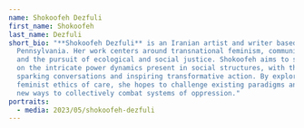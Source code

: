 ```yaml
---
name: Shokoofeh Dezfuli
first_name: Shokoofeh
last_name: Dezfuli
short_bio: "**Shokoofeh Dezfuli** is an Iranian artist and writer based in
  Pennsylvania. Her work centers around transnational feminism, community care,
  and the pursuit of ecological and social justice. Shokoofeh aims to shed light
  on the intricate power dynamics present in social structures, with the goal of
  sparking conversations and inspiring transformative action. By exploring
  feminist ethics of care, she hopes to challenge existing paradigms and imagine
  new ways to collectively combat systems of oppression."
portraits:
  - media: 2023/05/shokoofeh-dezfuli
---
```

